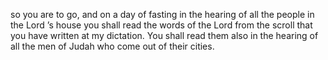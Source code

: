 so you are to go, and on a day of fasting in the hearing of all the people in the Lord ’s house you shall read the words of the Lord from the scroll that you have written at my dictation. You shall read them also in the hearing of all the men of Judah who come out of their cities.
